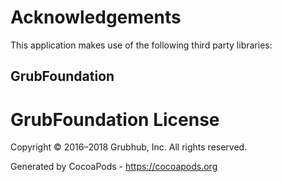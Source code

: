 # Acknowledgements
This application makes use of the following third party libraries:

## GrubFoundation

# GrubFoundation License

Copyright © 2016–2018 Grubhub, Inc. All rights reserved.

Generated by CocoaPods - https://cocoapods.org
